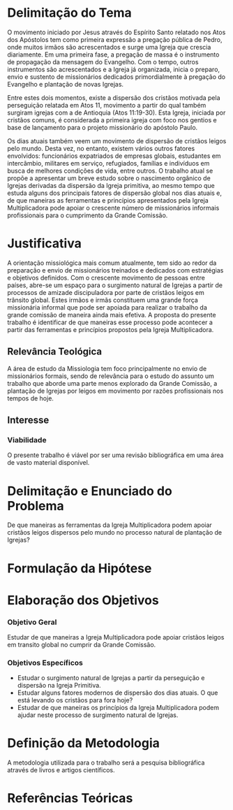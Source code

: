 # Delimitação do Tema
O movimento iniciado por Jesus através do Espírito Santo relatado nos Atos dos Apóstolos tem como primeira expressão a pregação pública de Pedro, onde muitos irmãos são acrescentados e surge uma Igreja que crescia diariamente. Em uma primeira fase, a pregação de massa é o instrumento de propagação da mensagem do Evangelho. Com o tempo, outros instrumentos são acrescentados e a Igreja já organizada, inicia o preparo, envio e sustento de missionários dedicados primordialmente à pregação do Evangelho e plantação de novas Igrejas.

Entre estes dois momentos, existe a dispersão dos cristãos motivada pela perseguição relatada em Atos 11, movimento a partir do qual também surgiram igrejas com a de Antioquia (Atos 11:19-30). Esta Igreja, iniciada por cristãos comuns, é considerada a primeira igreja com foco nos gentios e base de lançamento para o projeto missionário do apóstolo Paulo.

Os dias atuais também veem um movimento de dispersão de cristãos leigos pelo mundo. Desta vez, no entanto, existem vários outros fatores envolvidos:  funcionários expatriados de empresas globais, estudantes em intercâmbio, militares em serviço, refugiados, famílias e indivíduos em busca de melhores condições de vida, entre outros. O trabalho atual se propõe a apresentar um breve estudo sobre o nascimento orgânico de Igrejas derivadas da dispersão da Igreja primitiva, ao mesmo tempo que estuda alguns dos principais fatores de dispersão global nos dias atuais e, de que maneiras as ferramentas e princípios apresentados pela Igreja Multiplicadora pode apoiar o crescente número de missionários informais profissionais para o cumprimento da Grande Comissão.

# Justificativa

A orientação missiológica mais comum atualmente, tem sido ao redor da preparação e envio de missionários treinados e dedicados com estratégias e objetivos definidos. Com o crescente movimento de pessoas entre países, abre-se um espaço para o surgimento natural de Igrejas a partir de processos de amizade discipuladora por parte de cristãos leigos em trânsito global. Estes irmãos e irmãs constituem uma grande força missionária informal que pode ser apoiada para realizar o trabalho da grande comissão de maneira ainda mais efetiva. A proposta do presente trabalho é identificar de que maneiras esse processo pode acontecer a partir das ferramentas e princípios propostos pela Igreja Multiplicadora.

## Relevância Teológica

A área de estudo da Missiologia tem foco principalmente no envio de missionários formais, sendo de relevância para o estudo do assunto um trabalho que aborde uma parte menos explorado da Grande Comissão, a plantação de Igrejas por leigos em movimento por razões profissionais nos tempos de hoje.

## Interesse

### Viabilidade

O presente trabalho é viável por ser uma revisão bibliográfica em uma área de vasto material disponível.

# Delimitação e Enunciado do Problema
De que maneiras as ferramentas da Igreja Multiplicadora podem apoiar cristãos leigos dispersos pelo mundo no processo natural de plantação de Igrejas?

# Formulação da Hipótese

# Elaboração dos Objetivos

### Objetivo Geral

Estudar de que maneiras a Igreja Multiplicadora pode apoiar cristãos leigos em transito global no cumprir da Grande Comissão.

### Objetivos Específicos

* Estudar o surgimento natural de Igrejas a partir da perseguição e dispersão na Igreja Primitiva.
* Estudar alguns fatores modernos de dispersão dos dias atuais. O que está levando os cristãos para fora hoje?
* Estudar de que maneiras os princípios da Igreja Multiplicadora podem ajudar neste processo de surgimento natural de Igrejas.

# Definição da Metodologia

A metodologia utilizada para o trabalho será a pesquisa bibliográfica através de livros e artigos científicos.

# Referências Teóricas